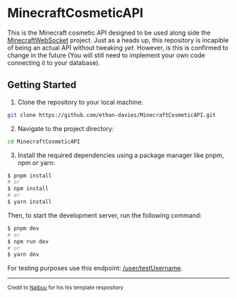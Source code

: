 # MinecraftCosmeticAPI
This is the Minecraft cosmetic API designed to be used along side the [MinecraftWebSocket](https://github.com/ethan-davies/MinecraftWebSocket) project. Just as a heads up, this repository is incapible of being an actual API without tweaking *yet*.  However, is this is confirmed to change in the future (You will still need to implement your own code connecting it to your database).


## Getting Started
1. Clone the repository to your local machine:

```bash
git clone https://github.com/ethan-davies/MinecraftCosmeticAPI.git
```

2. Navigate to the project directory:

```bash
cd MinecraftCosmeticAPI
```

3. Install the required dependencies using a package manager like pnpm, npm or yarn:

```bash
$ pnpm install
# or
$ npm install
# or
$ yarn install
```

Then, to start the development server, run the following command:

```bash
$ pnpm dev
# or
$ npm run dev
# or
$ yarn dev
```

For testing purposes use this endpoint: [/user/testUsername](http://localhost:8080/user/testUsername). 

---
<sub>Credit to [Naibuu](https://github.com/Naibuu) for his his template respository</sub>